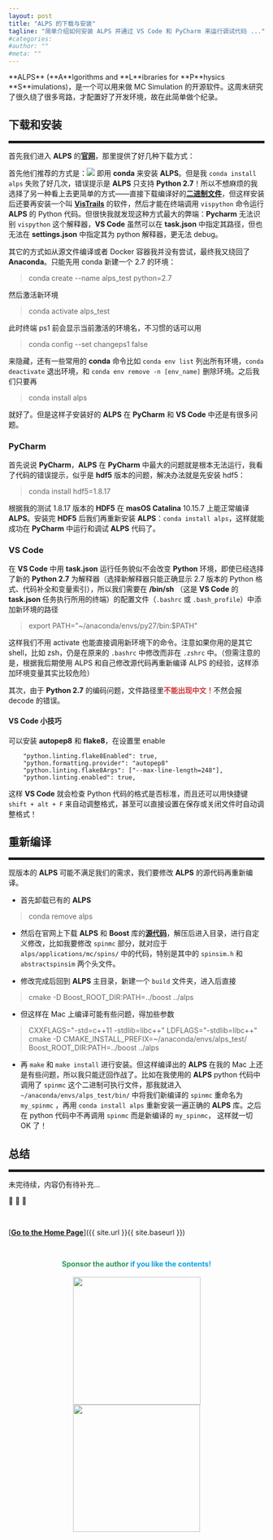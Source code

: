 ```yaml
---
layout: post
title: "ALPS 的下载与安装"
tagline: "简单介绍如何安装 ALPS 并通过 VS Code 和 PyCharm 来运行调试代码 ..."
#categories: 
#author: ""
#meta: ""
---
```

<!-- Ph.D. 的第一年因为这次的新冠疫情和最近的中美关系，只能转为了 online 形式。和第一个 Rotation 的导师 Oleg 聊了几次后，他让我去学习 --> **ALPS** (**A**lgorithms and **L**ibraries for **P**hysics **S**imulations)，是一个可以用来做 MC Simulation 的开源软件。这周末研究了很久绕了很多弯路，才配置好了开发环境，故在此简单做个纪录。

## **下载和安装**

<hr style="height:5px;" />

首先我们进入 **ALPS** 的[**官网**](http://alps.comp-phys.org)，那里提供了好几种下载方式：

首先他们推荐的方式是：[![](https://img.shields.io/badge/Install%20with-conda-green.svg)](http://alps.comp-phys.org/mediawiki/index.php/Installing_via_Conda_installer) 即用 **conda** 来安装 **ALPS**。但是我 `conda install alps` 失败了好几次，错误提示是 **ALPS** 只支持 **Python 2.7**！所以不想麻烦的我选择了另一种看上去更简单的方式——直接下载编译好的[**二进制文件**](http://alps.comp-phys.org/mediawiki/index.php/Installing_the_binary_releases)，但这样安装后还要再安装一个叫 [**VisTrails**](http://www.vistrails.org) 的软件，然后才能在终端调用 `vispython` 命令运行 **ALPS** 的 Python 代码。但很快我就发现这种方式最大的弊端：**Pycharm** 无法识别 `vispython` 这个解释器，**VS Code** 虽然可以在 **task.json** 中指定其路径，但也无法在 **settings.json** 中指定其为 python 解释器，更无法 debug。

其它的方式如从源文件编译或者 Docker 容器我并没有尝试，最终我又绕回了 **Anaconda**。只能先用 conda 新建一个 2.7 的环境：
>conda create --name alps_test python=2.7

然后激活新环境
>conda activate alps_test

此时终端 ps1 前会显示当前激活的环境名，不习惯的话可以用
>conda config --set changeps1 false

来隐藏，还有一些常用的 **conda** 命令比如 `conda env list` 列出所有环境，`conda deactivate` 退出环境，和 `conda env remove -n [env_name]` 删除环境。之后我们只要再
>conda install alps

就好了。但是这样子安装好的 **ALPS** 在 **PyCharm** 和 **VS Code** 中还是有很多问题。

### **PyCharm**

首先说说 **PyCharm**，**ALPS** 在 **PyCharm** 中最大的问题就是根本无法运行，我看了代码的错误提示，似乎是 **hdf5** 版本的问题，解决办法就是先安装 hdf5：
>conda install hdf5=1.8.17

根据我的测试 1.8.17 版本的 **HDF5** 在 **masOS Catalina** 10.15.7 上能正常编译 **ALPS**。安装完 **HDF5** 后我们再重新安装 **ALPS**：`conda install alps`，这样就能成功在 **PyCharm** 中运行和调试 **ALPS** 代码了。

### **VS Code**
在 **VS Code** 中用 **task.json** 运行任务貌似不会改变 **Python** 环境，即使已经选择了新的 **Python 2.7** 为解释器（选择新解释器只能正确显示 2.7 版本的 Python 格式、代码补全和变量索引），所以我们需要在 **/bin/sh** （这是 **VS Code** 的 **task.json** 任务执行所用的终端）的配置文件（`.bashrc` 或 `.bash_profile`）中添加新环境的路径
>export PATH="~/anaconda/envs/py27/bin:$PATH"

这样我们不用 activate 也能直接调用新环境下的命令。注意如果你用的是其它 shell，比如 zsh，仍是在原来的 `.bashrc` 中修改而非在 `.zshrc` 中。（但需注意的是，根据我后期使用 ALPS 和自己修改源代码再重新编译 ALPS 的经验，这样添加环境变量其实比较危险）

其次，由于 **Python 2.7** 的编码问题，文件路径里<font color="#CC3333"><b>不能出现中文！</b></font>不然会报 decode 的错误。

#### **VS Code 小技巧**

可以安装 **autopep8** 和 **flake8**，在设置里 enable
```
    "python.linting.flake8Enabled": true,
    "python.formatting.provider": "autopep8"
    "python.linting.flake8Args": ["--max-line-length=248"],
    "python.linting.enabled": true,
```
这样 **VS Code** 就会检查 Python 代码的格式是否标准，而且还可以用快捷键 `shift + alt + F` 来自动调整格式，甚至可以直接设置在保存或关闭文件时自动调整格式！

## **重新编译**

<hr style="height:5px;" />

现版本的 **ALPS** 可能不满足我们的需求，我们要修改 **ALPS** 的源代码再重新编译。

* 首先卸载已有的 **ALPS**
>conda remove alps

* 然后在官网上下载 **ALPS** 和 **Boost** 库的[**源代码**](http://alps.comp-phys.org/static/software/releases/alps-2.3.0-src-with-boost.tar.gz)，解压后进入目录，进行自定义修改，比如我要修改 `spinmc` 部分，就对应于 `alps/applications/mc/spins/` 中的代码，特别是其中的 `spinsim.h` 和 `abstractspinsim` 两个头文件。

* 修改完成后回到 **ALPS** 主目录，新建一个 `build` 文件夹，进入后直接
>cmake -D Boost_ROOT_DIR:PATH=../boost ../alps

* 但这样在 Mac 上编译可能有些问题，得加些参数
>CXXFLAGS="-std=c++11 -stdlib=libc++" LDFLAGS="-stdlib=libc++" cmake -D CMAKE_INSTALL_PREFIX=~/anaconda/envs/alps_test/ Boost_ROOT_DIR:PATH=../boost ../alps

* 再 `make` 和 `make install` 进行安装。但这样编译出的 **ALPS** 在我的 Mac 上还是有些问题，所以我只能迂回作战了。比如在我使用的 **ALPS** python 代码中调用了 `spinmc` 这个二进制可执行文件，那我就进入 `~/anaconda/envs/alps_test/bin/` 中将我们新编译的 `spinmc` 重命名为 `my_spinmc` ，再用 `conda install alps` 重新安装一遍正确的 **ALPS** 库。之后在 python 代码中不再调用 `spinmc` 而是新编译的 `my_spinmc`， 这样就一切 OK 了！ 

## **总结**

<hr style="height:5px;" />

未完待续，内容仍有待补充...


 🎉 🎉 🎉

&ensp;

[<b><u>Go to the Home Page</u></b>]({{ site.url }}{{ site.baseurl }})

&ensp;

<center class="half">
<font color="#26975b"><b>Sponsor the author </b></font><font color="#08a2e4"><b>if you like the contents!</b></font><br/><br/>
</center>

<center class="half">
    <img src="{{ site.baseurl }}/images/WechatPay.png" width="251" style="margin-right:10px;margin-left:10px"/><img src="{{ site.baseurl }}/images/AliPay.png" width="250" style="margin-right:10px;margin-left:10px"/>
</center>

&ensp;













